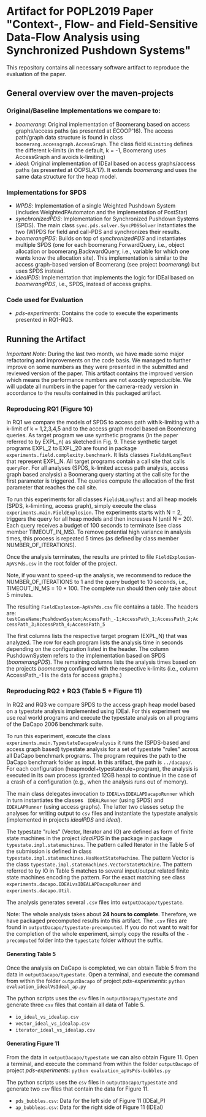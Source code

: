 # Artifact for POPL2019 Paper "Context-, Flow- and Field-Sensitive Data-Flow Analysis using Synchronized Pushdown Systems"

This repository contains all necessary software artifact to reproduce the evaluation of the paper.

## General overview over the maven-projects

### Original/Baseline Implementations we compare to:
- *boomerang*: Original implementation of Boomerang based on access graphs/access paths (as presented at ECOOP'16). The  access path/graph data structure is found in class `boomerang.accessgraph.AccessGraph`. The class field `KLimiting` defines the different k-limits (in the default, k = -1, Boomerang uses AccessGraph and avoids k-limiting)
- *ideal*: Original implementation of IDEal based on access graphs/access paths (as presented at OOPSLA'17). It extends *boomerang* and uses the same data structure for the heap model.

### Implementations for SPDS
- *WPDS*: Implementation of a single Weighted Pushdown System (includes WeightedPAutomaton and the implementation of PostStar)
- *synchronizedPDS*: Implementation for Synchronized Pushdown Systems (SPDS). The main class `sync.pds.solver.SyncPDSSolver` instantiates the two (W)PDS for field and call-PDS and synchronizes their results. 
- *boomerangPDS*: Builds on top of *synchronizedPDS* and instantiates multiple SPDS (one for each boomerang.ForwardQuery, i.e., object allocation or boomerang.BackwardQuery, i.e., variable for which one wants know the allocation site). This implementation is similar to the access graph-based version of Boomerang (see project *boomerang*) but uses SPDS instead.  
- *idealPDS*: Implementation that implements the logic for IDEal based on *boomerangPDS*, i.e., SPDS, instead of access graphs.

### Code used for Evaluation
- *pds-experiments*: Contains the code to execute the experiments presented in RQ1-RQ3. 


## Running the Artifact

*Important Note*: During the last two month, we have made some major refactoring and improvements on the code basis. We managed to further improve on some numbers as they were presented in the submitted and reviewed version of the paper. This artifact contains the improved version which means the performance numbers are not *exactly* reproducible. We will update all numbers in the paper for the camera-ready version in accordance to the results contained in this packaged artifact. 


### Reproducing RQ1 (Figure 10)
In RQ1 we compare the models of SPDS to access path with k-limiting with a k-limit of k = 1,2,3,4,5 and to the access graph model based on Boomerang queries. As target program we use synthetic programs (in the paper referred to by EXPL_n) as sketched in Fig. 9.
These synthetic target programs EXPL_2 to EXPL_20 are found in package `experiments.field.complexity.benchmark`. It lists classes `FieldsNLongTest` that represent EXPL_N. All target programs contain a call site that calls `queryFor`. For all analyses (SPDS, k-limited access path analysis, access graph based analysis) a Boomerang query starting at the call site for the first parameter is triggered. The queries compute the allocation of the first parameter that reaches the call site.

To run this experiments for all classes `FieldsNLongTest` and all heap models (SPDS, k-liminting, access graph), simply execute the class `experiments.main.FieldExplosion`. The experiments starts with N = 2, triggers the query for all heap models and then increases N (until N = 20). Each query receives a budget of 100 seconds to terminate (see class member TIMEOUT_IN_MS). To remove potential high variance in analysis times, this process is repeated 5 times (as defined by class member NUMBER_OF_ITERATIONS).  

Once the analysis terminates, the results are printed to file `FieldExplosion-ApVsPds.csv` in the root folder of the project.

Note, if you want to speed-up the analysis, we recommend to reduce the NUMBER_OF_ITERATIONS to 1 and the query budget to 10 seconds, i.e., TIMEOUT_IN_MS = 10 * 100. The complete run should then only take about 5 minutes.

The resulting `FieldExplosion-ApVsPds.csv` file contains a table. The headers are:
`testCaseName;PushdownSystem;AccessPath_-1;AccessPath_1;AccessPath_2;AccessPath_3;AccessPath_4;AccessPath_5`

The first columns lists the respective target program (EXPL_N) that was analyzed. The row for each program lists the analysis time in seconds depending on the configuration listed in the header. The column PushdownSystem refers to the implementation based on SPDS (*boomerangPDS*). The remaining columns lists the analysis times based on the projects *boomerang* configured with the respective k-limits (i.e., column AccessPath_-1 is the data for access graphs.)


### Reproducing RQ2 + RQ3 (Table 5 + Figure 11)

In RQ2 and RQ3 we compare SPDS to the access graph heap model based on a typestate analysis implemented using IDEal. For this experiment we use real world programs and execute the typestate analysis on all programs of the DaCapo 2006 benchmark suite.

To run this experiment, execute the class `experiments.main.TypestateDacapoAnalysis` it runs the (SPDS-based and access graph based) typestate analysis for a set of typestate "rules" across all DaCapo benchmark programs. The program requires the path to the DaCapo benchmark folder as input. In this artifact, the path is `../dacapo/`. For each configuration (heapmodel+typestaterule+program), the analysis is executed in its own process (granted 12GB heap) to continue in the case of a crash of a configuration (e.g., when the analysis runs out of memory). 

The main class delegates invocation to `IDEALvsIDEALAPDacapoRunner` which in turn instantiates the classes ` IDEALRunner` (using SPDS) and `IDEALAPRunner` (using access graphs). The latter two classes setup the analyses for writing output to `csv` files and instantiate the typestate analysis (implemented in projects *idealPDS* and *ideal*).

The typestate "rules" (Vector, Iterator and IO) are defined as form of finite state machines in the project *idealPDS* in the package in package `typestate.impl.statemachines`. The pattern called Iterator in the Table 5 of the submission is defined in class `typestate.impl.statemachines.HasNextStateMachine`. The pattern Vector is the class `typestate.impl.statemachines.VectorStateMachine`. The pattern referred to by IO in Table 5 matches to several input/output related finite state machines encoding the pattern. For the exact matching see class `experiments.dacapo.IDEALvsIDEALAPDacapoRunner` and `experiments.dacapo.Util`.

The analysis generates several `.csv` files into `outputDacapo/typestate`. 

Note: The whole analysis takes about **24 hours to complete**. Therefore, we have packaged precomputed results into this artifact. The `.csv` files are found in `outputDacapo/typestate-precomputed`. If you do not want to wait for the completion of the whole experiment, simply copy the results of the `-precomputed` folder into the `typestate` folder without the suffix.

#### Generating Table 5

Once the analysis on DaCapo is completed, we can obtain Table 5 from the data in `outputDacapo/typestate`. 
Open a terminal, and execute the command from within the folder `outputDacapo` of project *pds-experiments*:
 `python evaluation_idealVsIdeal_ap.py`
 
 The python scripts uses the `csv` files in `outputDacapo/typestate` and generate three `csv` files that contain all data of Table 5.  
 - `io_ideal_vs_idealap.csv`
 - `vector_ideal_vs_idealap.csv`
 - `iterator_ideal_vs_idealap.csv`

#### Generating Figure 11

From the data in `outputDacapo/typestate` we can also obtain Figure 11.
Open a terminal, and execute the command from within the folder `outputDacapo` of project *pds-experiments*:
 `python evaluation_apVsPds-bubbles.py`
 
 The python scripts uses the `csv` files in `outputDacapo/typestate` and generate two `csv` files that contain the data for Figure 11.  
 - `pds_bubbles.csv`: Data for the left side of Figure 11 (IDEal_P)
 - `ap_bubbleas.csv`: Data for the right side of Figure 11 (IDEal)
 
